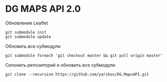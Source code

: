 DG MAPS API 2.0
====

Обновление Leaflet

    git submodule init
    git submodule update 

Обновить все субмодули

    git submodule foreach 'git checkout master && git pull origin master'
    
Склонить репозиторий и обновить все субмодули

    git clone --recursive https://github.com/yarikos/DG.MapsAPI.git
